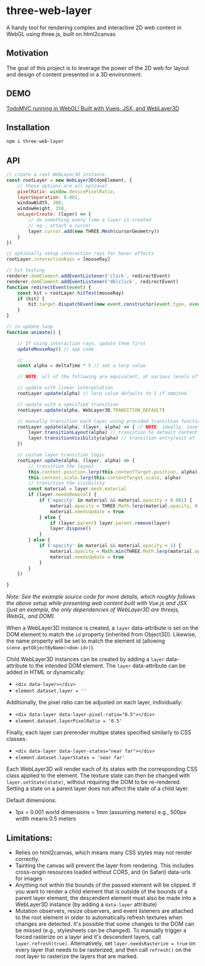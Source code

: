 # three-web-layer
A handy tool for rendering complex and interactive 2D web content in WebGL using three.js, built on html2canvas

## Motivation

The goal of this project is to leverage the power of the 2D web for layout and design of content presented in a 3D environment.

## DEMO

[TodoMVC running in WebGL! Built with Vuejs, JSX, and WebLayer3D](http://argonjs.github.io/three-web-layer/)

## Installation

```bash
npm i three-web-layer
``` 

## API

```js
// create a root WebLayer3D instance. 
const rootLayer = new WebLayer3D(domElement, {
    // these options are all optional
    pixelRatio: window.devicePixelRatio,
    layerSeparation: 0.001, 
    windowWidth, 300,
    windowHeight, 150,
    onLayerCreate: (layer) => {
        // do something every time a layer is created
        // eg., attach a cursor
        layer.cursor.add(new THREE.Mesh(cursorGeometry))
    }
})

// optionally setup interaction rays for hover effects
rootLayer.interactionRays = [mouseRay] 

// hit testing
renderer.domElement.addEventListener('click', redirectEvent)
renderer.domElement.addEventListener('dblclick', redirectEvent)
function redirectEvent(event) {
    const hit = rootLayer.hitTest(mouseRay)
    if (hit) {
        hit.target.dispatchEvent(new event.constructor(event.type, event))
    }
}

// in update loop
function animate() {

    // If using interaction rays, update them first
    updateMouseRay() // app code

    // ...
    const alpha = deltaTime * 5 // set a lerp value

    // NOTE: all of the following are equivalent, at various levels of abstraction

    // update with linear interpolation
    rootLayer.update(alpha) // lerp value defaults to 1 if ommited

    // update with a specified transition 
    rootLayer.update(alpha, WebLayer3D.TRANSITION_DEFAULT)

    // manually transition each layer using provided transition functions
    rootLayer.update(alpha, (layer, alpha) => { // NOTE: ideally, save and reuse the same function
        layer.transitionLayout(alpha) // transition to default content layout
        layer.transitionVisibility(alpha) // transition entry/exit of layers
    })

    // custom layer transition logic 
    rootLayer.update(alpha, (layer, alpha) => { 
        // transition the layout
        this.content.position.lerp(this.contentTarget.position, alpha)
        this.content.scale.lerp(this.contentTarget.scale, alpha)
        // transition the visibility
        const material = layer.mesh.material
        if (layer.needsRemoval) {
            if ('opacity' in material && material.opacity > 0.001) {
                material.opacity = THREE.Math.lerp(material.opacity, 0, alpha)
                material.needsUpdate = true
            } else {
                if (layer.parent) layer.parent.remove(layer)
                layer.dispose()
            }
        } else {
            if ('opacity' in material && material.opacity < 1) {
                material.opacity = Math.min(THREE.Math.lerp(material.opacity, layer.contentTargetOpacity, alpha), 1)
                material.needsUpdate = true
            }
        }
    })

}
```

*Note: See the example source code for more details, which roughly follows the above setup while presenting web content built with Vue.js and JSX (just an example, the only dependencies of WebLayer3D are threejs, WebGL, and DOM).*

When a WebLayer3D instance is created, a `layer` data-attribute is set on
the DOM element to match the `id` property (inherited from Object3D). Likewise, the name property will be set to match the element id (allowing `scene.getObjectByName(<dom-id>)`).

Child WebLayer3D instances can be created by adding a `layer` data-attribute to the intended DOM element. The `layer` data-attribute can be added in HTML or dynamically:
 - `<div data-layer></div>`
 - `element.dataset.layer = ''`

Additionally, the pixel ratio can be adjusted on each layer, individually:
 - `<div data-layer data-layer-pixel-ratio="0.5"></div>`
 - `element.dataset.layerPixelRatio = '0.5'`

Finally, each layer can prerender multipe states specified similarly to CSS classes:
 - `<div data-layer data-layer-states="near far"></div>`
 - `element.dataset.layerStates = 'near far'`

Each WebLayer3D will render each of its states with the corresponding CSS class applied to the element. The texture state can then be changed with `layer.setState(state)`, 
without requiring the DOM to be re-rendered. Setting a state on a parent layer does
not affect the state of a child layer. 

Default dimensions: 

- 1px = 0.001 world dimensions = 1mm (assuming meters)
    e.g., 500px width means 0.5 meters


## Limitations:

- Relies on html2canvas, which means many CSS styles may not render correctly. 
- Tainting the canvas will prevent the layer from rendering. This includes cross-origin resources loaded without CORS, and (in Safari) data-urls for images
- Anything not within the bounds of the passed element will be clipped. If you want to render a child element that is outside of the bounds of a parent layer element, the descendent element must also be made into a WebLayer3D instance (by adding a `data-layer` attribute)
- Mutation observers, resize observers, and event listeners are attached to the root element in order to automatically refresh textures when changes are detected. It's possible that some changes to the DOM can be missed (e.g., stylesheets can be changed). To manually trigger a forced rasterize on a layer and it's descendent layers, call `layer.refresh(true)`. Alternatively, set `layer.needsRasterize = true` on every layer that needs to be rasterized, and then call `refresh()` on the root layer to rasterize the layers that are marked. 
